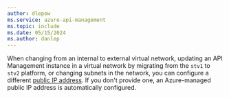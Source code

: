 ```yaml
---
author: dlepow
ms.service: azure-api-management
ms.topic: include
ms.date: 05/15/2024
ms.author: danlep
---
```

When changing from an internal to external virtual network, updating an API Management instance in a virtual network by migrating from the `stv1` to `stv2` platform, or changing subnets in the network, you can configure a different [public IP address](../articles/api-management/api-management-using-with-vnet.md?tabs=stv2#prerequisites). If you don't provide one, an Azure-managed public IP address is automatically configured.